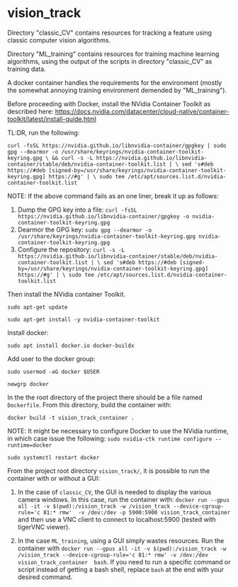 # vision_track

Directory "classic_CV" contains resources for tracking a feature using classic computer vision algorithms.

Directory "ML_training" contains resources for training machine learning algorithms, using the output of the scripts in directory "classic_CV" as training data.


A docker container handles the requirements for the environment (mostly the somewhat annoying training environment demended by "ML_training").

Before proceeding with Docker, install the NVidia Container Toolkit as described here:
https://docs.nvidia.com/datacenter/cloud-native/container-toolkit/latest/install-guide.html

TL:DR, run the following:

`curl -fsSL https://nvidia.github.io/libnvidia-container/gpgkey | sudo gpg --dearmor -o /usr/share/keyrings/nvidia-container-toolkit-keyring.gpg \
  && curl -s -L https://nvidia.github.io/libnvidia-container/stable/deb/nvidia-container-toolkit.list | \
    sed 's#deb https://#deb [signed-by=/usr/share/keyrings/nvidia-container-toolkit-keyring.gpg] https://#g' | \
    sudo tee /etc/apt/sources.list.d/nvidia-container-toolkit.list`


NOTE: If the above command fails as an one liner, break it up as follows:
1. Dump the GPG key into a file: `curl -fsSL https://nvidia.github.io/libnvidia-container/gpgkey -o nvidia-container-toolkit-keyring.gpg`
2. Dearmor the GPG key: `sudo gpg --dearmor -o /usr/share/keyrings/nvidia-container-toolkit-keyring.gpg nvidia-container-toolkit-keyring.gpg`
3. Configure the repository: `curl -s -L https://nvidia.github.io/libnvidia-container/stable/deb/nvidia-container-toolkit.list | \
sed 's#deb https://#deb [signed-by=/usr/share/keyrings/nvidia-container-toolkit-keyring.gpg] https://#g' | \
sudo tee /etc/apt/sources.list.d/nvidia-container-toolkit.list`

Then install the NVidia container Toolkit.

`sudo apt-get update`

`sudo apt-get install -y nvidia-container-toolkit`


Install docker:

`sudo apt install docker.io docker-buildx`

Add user to the docker group:

`sudo usermod -aG docker $USER`

`newgrp docker`


In the the root directory of the project there should be a file named `Dockerfile`. From this directory, build the container with:

`docker build -t vision_track_container .`

NOTE: It might be necessary to configure Docker to use the NVidia runtime, in which case issue the following:
`sudo nvidia-ctk runtime configure --runtime=docker`

`sudo systemctl restart docker`


From the project root directory `vision_track/`, it is possible to run the container with or without a GUI:

1. In the case of `classic_CV`, the GUI is needed to display the various camera windows. In this case, run the container with:
`docker run --gpus all -it -v $(pwd):/vision_track -w /vision_track --device-cgroup-rule='c 81:* rmw'  -v /dev:/dev -p 5900:5900 vision_track_container` and then use a VNC client to connect to localhost:5900 (tested with tigerVNC viewer).

2. In the case `ML_training`, using a GUI simply wastes resources. Run the container with `docker run --gpus all -it -v $(pwd):/vision_track -w /vision_track --device-cgroup-rule='c 81:* rmw' -v /dev:/dev vision_track_container  bash`. If you need to run a specific command or script instead of getting a bash shell, replace `bash` at the end with your desired command.